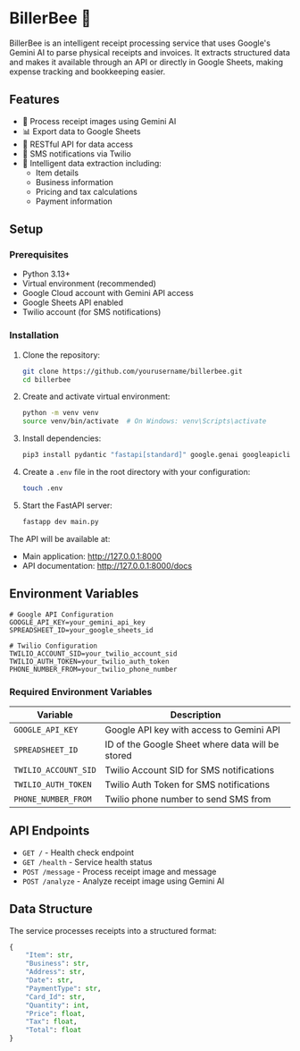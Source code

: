 # BillerBee 🐝

BillerBee is an intelligent receipt processing service that uses Google's Gemini AI to parse physical receipts and invoices. It extracts structured data and makes it available through an API or directly in Google Sheets, making expense tracking and bookkeeping easier.

## Features

- 📸 Process receipt images using Gemini AI
- 📊 Export data to Google Sheets
- 🔄 RESTful API for data access
- 📱 SMS notifications via Twilio
- 🤖 Intelligent data extraction including:
  - Item details
  - Business information
  - Pricing and tax calculations
  - Payment information

## Setup

### Prerequisites

- Python 3.13+
- Virtual environment (recommended)
- Google Cloud account with Gemini API access
- Google Sheets API enabled
- Twilio account (for SMS notifications)

### Installation

1. Clone the repository:
   ```bash
   git clone https://github.com/yourusername/billerbee.git
   cd billerbee
   ```

2. Create and activate virtual environment:
   ```bash
   python -m venv venv
   source venv/bin/activate  # On Windows: venv\Scripts\activate
   ```

3. Install dependencies:
   ```bash
   pip3 install pydantic "fastapi[standard]" google.genai googleapiclient pillow dotenv twilio
   ```

4. Create a `.env` file in the root directory with your configuration:
   ```bash
   touch .env
   ```

5. Start the FastAPI server:
   ```bash
   fastapp dev main.py
   ```

The API will be available at:
- Main application: http://127.0.0.1:8000
- API documentation: http://127.0.0.1:8000/docs

## Environment Variables

```env
# Google API Configuration
GOOGLE_API_KEY=your_gemini_api_key
SPREADSHEET_ID=your_google_sheets_id

# Twilio Configuration
TWILIO_ACCOUNT_SID=your_twilio_account_sid
TWILIO_AUTH_TOKEN=your_twilio_auth_token
PHONE_NUMBER_FROM=your_twilio_phone_number
```

### Required Environment Variables

| Variable | Description |
|----------|-------------|
| `GOOGLE_API_KEY` | Google API key with access to Gemini API |
| `SPREADSHEET_ID` | ID of the Google Sheet where data will be stored |
| `TWILIO_ACCOUNT_SID` | Twilio Account SID for SMS notifications |
| `TWILIO_AUTH_TOKEN` | Twilio Auth Token for SMS notifications |
| `PHONE_NUMBER_FROM` | Twilio phone number to send SMS from |

## API Endpoints

- `GET /` - Health check endpoint
- `GET /health` - Service health status
- `POST /message` - Process receipt image and message
- `POST /analyze` - Analyze receipt image using Gemini AI

## Data Structure

The service processes receipts into a structured format:

```python
{
    "Item": str,
    "Business": str,
    "Address": str,
    "Date": str,
    "PaymentType": str,
    "Card_Id": str,
    "Quantity": int,
    "Price": float,
    "Tax": float,
    "Total": float
}
```
